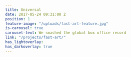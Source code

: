 ```yaml
---
title: Universal
date: 2017-05-24 09:31:00 Z
position: 1
feature-image: "/uploads/fast-art-feature.jpg"
is-carousel: true
carousel-text: We smashed the global box office record
link: "/projects/fast-art/"
has_lightoverlay:
has_darkoverlay: true
---
```


